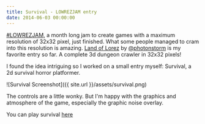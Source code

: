```yaml
---
title: Survival - LOWREZJAM entry
date: 2014-06-03 00:00:00
---
```

[\#LOWREZJAM](http://jams.gamejolt.io/lowrezjam2014), a month long jam to create games with a maximum resolution of 32x32 pixel, just finished. What some people
managed to cram into this resolution is amazing. [Land of Lorez](http://gamejolt.com/games/rpg/lands-of-lorez/27439/) by
[@photonstorm](https://twitter.com/photonstorm) is my favorite entry so far. A complete 3d dungeon crawler in 32x32 pixels!

I found the idea intriguing so I worked on a small entry myself: Survival, a 2d survival horror platformer.

![Survival Screenshot]({{ site.url }}/assets/survival.png)

The controls are a little wonky. But I'm happy with the graphics and atmosphere of the game, especially the graphic noise overlay.

You can play survival [here](http://gamejolt.com/games/platformer/survival/26266/)
